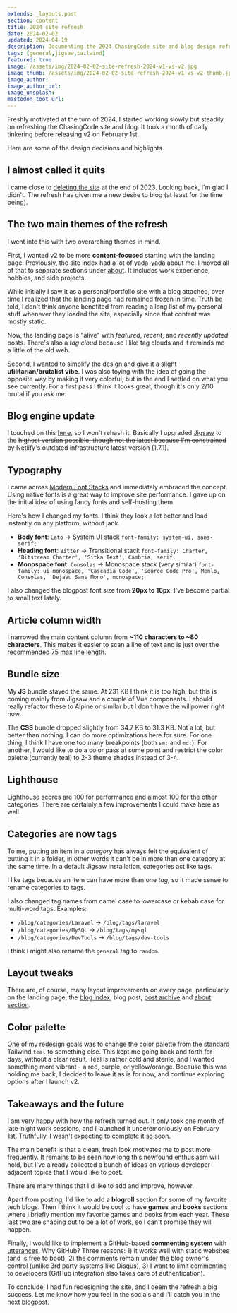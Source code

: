 ```yaml
---
extends: _layouts.post
section: content
title: 2024 site refresh
date: 2024-02-02
updated: 2024-04-19
description: Documenting the 2024 ChasingCode site and blog design refresh
tags: [general,jigsaw,tailwind]
featured: true
image: /assets/img/2024-02-02-site-refresh-2024-v1-vs-v2.jpg
image_thumb: /assets/img/2024-02-02-site-refresh-2024-v1-vs-v2-thumb.jpg
image_author:
image_author_url:
image_unsplash:
mastodon_toot_url: 
---
```


Freshly motivated at the turn of 2024, I started working slowly but steadily on refreshing the ChasingCode site and blog. It took a month of daily tinkering before releasing v2 on February 1st.

Here are some of the design decisions and highlights.

## I almost called it quits

I came close to [deleting the site](/blog/delete-or-refresh-blog/) at the end of 2023. Looking back, I'm glad I didn't. The refresh has given me a new desire to blog (at least for the time being).

## The two main themes of the refresh

I went into this with two overarching themes in mind.

First, I wanted v2 to be more **content-focused** starting with the landing page. Previously, the site index had a lot of yada-yada about me. I moved all of that to separate sections under [about](/about). It includes work experience, hobbies, and side projects.

While initially I saw it as a personal/portfolio site with a blog attached, over time I realized that the landing page had remained frozen in time. Truth be told, I don't think anyone benefited from reading a long list of my personal stuff whenever they loaded the site, especially since that content was mostly static.

Now, the landing page is "alive" with *featured*, *recent*, and *recently updated* posts. There's also a *tag cloud* because I like tag clouds and it reminds me a little of the old web.

Second, I wanted to simplify the design and give it a slight **utilitarian/brutalist vibe**. I was also toying with the idea of going the opposite way by making it very colorful, but in the end I settled on what you see currently. For a first pass I think it looks great, though it's only 2/10 brutal if you ask me.

## Blog engine update

I touched on this [here](/blog/delete-or-refresh-blog/), so I won't rehash it. Basically I upgraded [Jigsaw](https://jigsaw.tighten.com/) to the ~~highest version possible, though not the latest because I'm constrained by Netlify's outdated infrastructure~~ latest version (1.7.1).

## Typography

I came across [Modern Font Stacks](https://modernfontstacks.com/) and immediately embraced the concept. Using native fonts is a great way to improve site performance. I gave up on the initial idea of using fancy fonts and self-hosting them.

Here's how I changed my fonts. I think they look a lot better and load instantly on any platform, without jank.

- **Body font**: `Lato` -> System UI stack `font-family: system-ui, sans-serif;`
- **Heading font**: `Bitter` -> Transitional stack `font-family: Charter, 'Bitstream Charter', 'Sitka Text', Cambria, serif;`
- **Monospace font**: `Consolas` -> Monospace stack (very similar) `font-family: ui-monospace, 'Cascadia Code', 'Source Code Pro', Menlo, Consolas, 'DejaVu Sans Mono', monospace;`

I also changed the blogpost font size from **20px to 16px**. I've become partial to small text lately.

## Article column width

I narrowed the main content column from **~110 characters to ~80 characters**. This makes it easier to scan a line of text and is just over the [recommended 75 max line length](https://baymard.com/blog/line-length-readability).

## Bundle size

My **JS** bundle stayed the same. At 231 KB I think it is too high, but this is coming mainly from Jigsaw and a couple of Vue components. I should really refactor these to Alpine or similar but I don't have the willpower right now.

The **CSS** bundle dropped slightly from 34.7 KB to 31.3 KB. Not a lot, but better than nothing. I can do more optimizations here for sure. For one thing, I think I have one too many breakpoints (both `sm:` and `md:`). For another, I would like to do a color pass at some point and restrict the color palette (currently teal) to 2-3 theme shades instead of 3-4.

## Lighthouse

Lighthouse scores are 100 for performance and almost 100 for the other categories. There are certainly a few improvements I could make here as well.

## Categories are now tags

To me, putting an item in a *category* has always felt the equivalent of putting it in a folder, in other words it can't be in more than one category at the same time. In a default Jigsaw installation, categories act like tags.

I like tags because an item can have more than one *tag*, so it made sense to rename categories to tags.

I also changed tag names from camel case to lowercase or kebab case for multi-word tags. Examples:

- `/blog/categories/Laravel` -> `/blog/tags/laravel`
- `/blog/categories/MySQL` -> `/blog/tags/mysql`
- `/blog/categories/DevTools` -> `/blog/tags/dev-tools`

I think I might also rename the `general` tag to `random`.

## Layout tweaks

There are, of course, many layout improvements on every page, particularly on the landing page, the [blog index](/blog), blog post, [post archive](/archive) and [about section](/about).

## Color palette

One of my redesign goals was to change the color palette from the standard Tailwind `teal` to something else. This kept me going back and forth for days, without a clear result. Teal is rather cold and sterile, and I wanted something more vibrant - a red, purple, or yellow/orange. Because this was holding me back, I decided to leave it as is for now, and continue exploring options after I launch v2.

## Takeaways and the future

I am very happy with how the refresh turned out. It only took one month of late-night work sessions, and I launched it unceremoniously on February 1st. Truthfully, I wasn't expecting to complete it so soon.

The main benefit is that a clean, fresh look motivates me to post more frequently. It remains to be seen how long this newfound enthusiasm will hold, but I've already collected a bunch of ideas on various developer-adjacent topics that I would like to post.

There are many things that I'd like to add and improve, however.

Apart from posting, I'd like to add a **blogroll** section for some of my favorite tech blogs. Then I think it would be cool to have **games** and **books** sections where I briefly mention my favorite games and books from each year. These last two are shaping out to be a lot of work, so I can't promise they will happen.

Finally, I would like to implement a GitHub-based **commenting system** with [utterances](https://github.com/utterance/utterances). Why GitHub? Three reasons: 1) it works well with static websites (and is free to boot), 2) the comments remain under the blog owner's control (unlike 3rd party systems like Disqus), 3) I want to limit commenting to developers (GitHub integration also takes care of authentication).

To conclude, I had fun redesigning the site, and I deem the refresh a big success. Let me know how you feel in the socials and I'll catch you in the next blogpost.